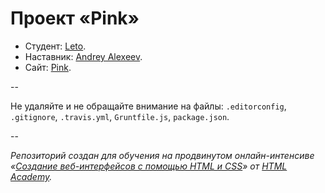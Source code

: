 # Проект «Pink»

* Студент: [Leto](https://htmlacademy.ru/profile/id17099).
* Наставник: [Andrey Alexeev](https://htmlacademy.ru/profile/id4596).
* Сайт: [Pink](http://irena-jane.github.io/17099-Pink/).

--

Не удаляйте и не обращайте внимание на файлы: `.editorconfig`, `.gitignore`, `.travis.yml`, `Gruntfile.js`, `package.json`.

--

_Репозиторий создан для обучения на продвинутом онлайн-интенсиве «[Создание веб-интерфейсов с помощью HTML и CSS](https://htmlacademy.ru/advanced_intensive)» от [HTML Academy](https://htmlacademy.ru)._
